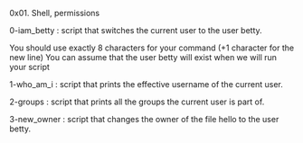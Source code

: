 0x01. Shell, permissions

0-iam_betty : script that switches the current user to the user betty.

You should use exactly 8 characters for your command (+1 character for the new line)
You can assume that the user betty will exist when we will run your script

1-who_am_i : script that prints the effective username of the current user.

2-groups : script that prints all the groups the current user is part of.

3-new_owner : script that changes the owner of the file hello to the user betty.
